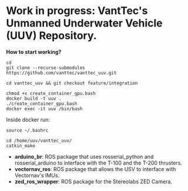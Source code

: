 # Work in progress: VantTec's Unmanned Underwater Vehicle (UUV) Repository.

**How to start working?**


```Shell
cd
git clone --recurse-submodules https://github.com/vanttec/vanttec_uuv.git

cd vanttec_uuv && git checkout feature/integration

chmod +x create_container_gpu.bash
docker build -t uuv .
./create_container_gpu.bash
docker exec -it uuv /bin/bash
```

Inside docker run: 
```Shell
source ~/.bashrc

cd /home/uuv/vanttec_uuv/
catkin_make
```

- **arduino_br**: ROS package that uses rosserial_python and rosserial_arduino to interface with the T-100 and the T-200 thrusters.
- **vectornav_ros**: ROS package that allows the USV to interface with Vectornav's IMUs.
- **zed_ros_wrapper**: ROS package for the Stereolabs ZED Camera.